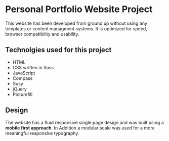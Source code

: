# Personal Portfolio Website Project
This website has been developed from ground up without using any templates or content managment systems.
It is optimized for speed, browser compatibility and usability.

## Technolgies used for this project
- HTML
- CSS written in Sass
- JavaScript
- Compass
- Susy 
- jQuery
- Picturefill

## Design
The website has a fluid responsive single page design and was built using a **mobile first approach**. 
In Addition a modular scale was used for a more meaningful responsive typography.

